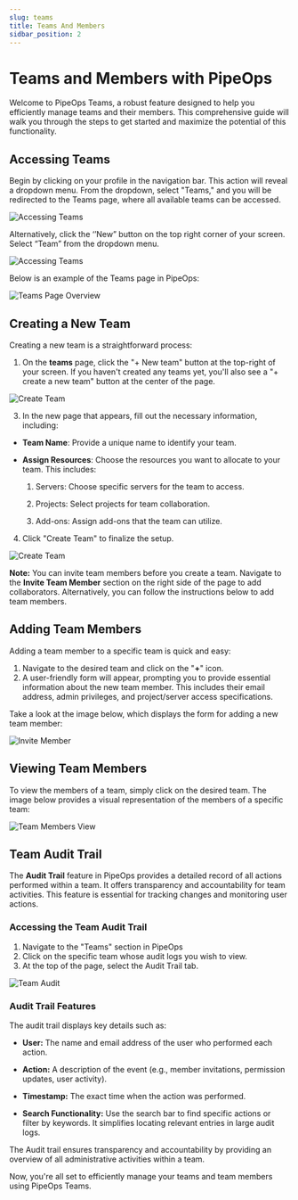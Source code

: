 ```yaml
---
slug: teams
title: Teams And Members
sidbar_position: 2
---
```


# Teams and Members with PipeOps

Welcome to PipeOps Teams, a robust feature designed to help you efficiently manage teams and their members. This comprehensive guide will walk you through the steps to get started and maximize the potential of this functionality.

## Accessing Teams

Begin by clicking on your profile in the navigation bar. This action will reveal a dropdown menu. From the dropdown, select "Teams," and you will be redirected to the Teams page, where all available teams can be accessed.

![Accessing Teams](https://pub-950943fa1bc54978bed46ef104f9d81a.r2.dev/Documentation%20Images/teams-access.png)

Alternatively, click the ‘’New” button on the top right corner of your screen. Select “Team” from the dropdown menu.

![Accessing Teams](https://pub-950943fa1bc54978bed46ef104f9d81a.r2.dev/Documentation%20Images/create-team-nav.png)


Below is an example of the Teams page in PipeOps:

![Teams Page Overview](https://pub-950943fa1bc54978bed46ef104f9d81a.r2.dev/Documentation%20Images/teams-page.png)


## Creating a New Team

Creating a new team is a straightforward process:

1. On the **teams** page, click the "+ New team" button at the top-right of your screen. If you haven't created any teams yet, you'll also see a "+ create a new team" button at the center of the page.

![Create Team](https://pub-950943fa1bc54978bed46ef104f9d81a.r2.dev/Documentation%20Images/create-team.png)


3. In the new page that appears, fill out the necessary information, including:

- **Team Name**: Provide a unique name to identify your team.
- **Assign Resources**: Choose the resources you want to allocate to your team. This includes:

    1. Servers: Choose specific servers for the team to access.

    2. Projects: Select projects for team collaboration.

    3. Add-ons: Assign add-ons that the team can utilize.

4. Click "Create Team" to finalize the setup.


![Create Team](https://pub-950943fa1bc54978bed46ef104f9d81a.r2.dev/Documentation%20Images/create-team-overview-page.png)


**Note:** You can invite team members before you create a team. Navigate to the **Invite Team Member** section on the right side of the page to add collaborators. Alternatively, you can follow the instructions below to add team members.



## Adding Team Members

Adding a team member to a specific team is quick and easy:

1. Navigate to the desired team and click on the "**+**" icon.
2. A user-friendly form will appear, prompting you to provide essential information about the new team member. This includes their email address, admin privileges, and project/server access specifications.

Take a look at the image below, which displays the form for adding a new team member:

![Invite Member](https://pub-950943fa1bc54978bed46ef104f9d81a.r2.dev/Documentation%20Images/teams-invite-member.png)



## Viewing Team Members

To view the members of a team, simply click on the desired team. The image below provides a visual representation of the members of a specific team:

![Team Members View](https://pub-950943fa1bc54978bed46ef104f9d81a.r2.dev/Documentation%20Images/teams-view-members.png)



## Team Audit Trail

The **Audit Trail** feature in PipeOps provides a detailed record of all actions performed within a team. It offers transparency and accountability for team activities. This feature is essential for tracking changes and monitoring user actions. 

### Accessing the Team Audit Trail

1. Navigate to the "Teams" section in PipeOps
2. Click on the specific team whose audit logs you wish to view.
3. At the top of the page, select the Audit Trail tab.

![Team Audit](https://pub-950943fa1bc54978bed46ef104f9d81a.r2.dev/Documentation%20Images/team-audit.png)

### Audit Trail Features

The audit trail displays key details such as:

- **User:** The name and email address of the user who performed each action.

- **Action:** A description of the event (e.g., member invitations, permission updates, user activity).

- **Timestamp:** The exact time when the action was performed.

- **Search Functionality:** Use the search bar to find specific actions or filter by keywords. It simplifies locating relevant entries in large audit logs.

The Audit trail ensures transparency and accountability by providing an overview of all administrative activities within a team.  

Now, you're all set to efficiently manage your teams and team members using PipeOps Teams.


